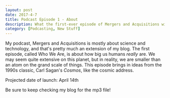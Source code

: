 ```yaml
---
layout: post
date: 2017-4-7
title: Podcast Episode 1 - About
description: What the first-ever episode of Mergers and Acquisitions will be About
category: [Podcasting, New Stuff]
---
```


My podcast, Mergers and Acquisitions is mostly about science and technology, and that's pretty much an extension of my blog. The first episode, called Who We Are, is about how big us humans _really_ are. We may seem quite extensive on this planet, but in reality, we are smaller than an atom on the grand scale of things. This episode brings in ideas from the 1990s classic, Carl Sagan's _Cosmos_, like the cosmic address.

Projected date of launch: April 14th

Be sure to keep checking my blog for the mp3 file!
